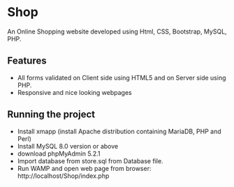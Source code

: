 # Shop
An Online Shopping website developed using Html, CSS, Bootstrap, MySQL, PHP.<br>


Features
--------

* All forms validated on Client side using HTML5 and on Server side using PHP.
* Responsive and nice looking webpages 

Running the project 
-------------------

* Install xmapp (install Apache distribution containing MariaDB, PHP and Perl)
* Install MySQL 8.0 version or above
* download phpMyAdmin 5.2.1
* Import database from store.sql from Database file.
* Run WAMP and open web page from browser: http://localhost/Shop/index.php



